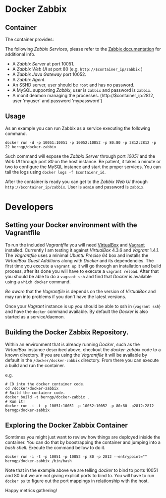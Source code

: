 Docker Zabbix
========================

## Container

The container provides:

The following *Zabbix Services*, please refer to the [Zabbix documentation](http://www.zabbix.com/) for additional info.

* A *Zabbix Server* at port 10051.
* A *Zabbix Web UI* at port 80 (e.g. `http://$container_ip/zabbix` )
* A *Zabbix Java Gateway* port 10052.
* A *Zabbix Agent*.
* An SSHD server, user should be `root` and has no password.
* A MySQL supporting *Zabbix*, user is `zabbix` and password is `zabbix`.
* A monit deamon managing the processes. (http://$container_ip:2812, user 'myuser' and password 'mypassword')

## Usage

As an example you can run Zabbix as a service executing the following command.

```
docker run -d -p 10051:10051 -p 10052:10052 -p 80:80 -p 2812:2812 -p 22 berngp/docker-zabbix
```

Such command will expose the *Zabbix Server* through port *10051* and the *Web UI* through port *80* on the host instance.
Be patient, it takes a minute or two to configure the MySQL instance and start the proper services. You can tail the logs using `docker logs -f $contaienr_id`.

After the container is ready you can get to the *Zabbix Web UI* through `http://$container_ip/zabbix`. User is `admin` and password is `zabbix`.

# Developers

## Setting your Docker environment with the Vagrantfile

To run the included _Vagrantfile_ you will need [VirtualBox](https://www.virtualbox.org/) and [Vagrant](http://www.vagrantup.com/) installed. Currently I am testing it against _VirtualBox_ 4.3.6 and _Vagrant_ 1.4.1. The _Vagrantfile_ uses a minimal _Ubuntu Precise 64_ box and installs the _VirtualBox Guest Additions_ along with _Docker_ and its dependencies. The first time you execute a `vagrant up` it will go through an installation and build process, after its done you will have to execute a `vagrant reload`. After that you should be able to do a `vagrant ssh` and find that _Docker_ is available using a `which docker` command.

*Be aware* that the _Vagrantfile_ is depends on the version of _VirtualBox_ and may run into problems if you don't have the latest versions.

Once your _Vagrant_ instance is up you should be able to ssh in (`vagrant ssh`) and have the `docker` command available. By default the _Docker_ is also started as a service/daemon.

## Building the Docker Zabbix Repository.

Within an environment that is already running _Docker_, such as the _VirtualBox_ instance described above, checkout the *docker-zabbix* code to a known directory. If you are using the _Vagrantfile_ it will be available by default in the `/docker/docker-zabbix` directory. From there you can execute a build and run the container.

e.g.

```
# CD into the docker container code.
cd /docker/docker-zabbix
# Build the contaienr code.
docker build -t berngp/docker-zabbix .
# Run it!
docker run -i -t -p 10051:10051 -p 10052:10052 -p 80:80 -p2812:2812 berngp/docker-zabbix
```

## Exploring the Docker Zabbix Container

Somtimes you might just want to review how things are deployed iniside the container. You can do that by boostrapping the container and jumping into a _bash shell_. Execute the command bellow to do it.

```
docker run -i -t -p 10051 -p 10052 -p 80 -p 2812 --entrypoint="" berngp/docker-zabbix /bin/bash
```

Note that in the example above we are telling _docker_ to bind to ports 10051 and 80 but we are not giving explicit ports to bind to. You will have to run `docker ps` to figure out the port mappings in relationship with the host.


Happy metrics gathering!
